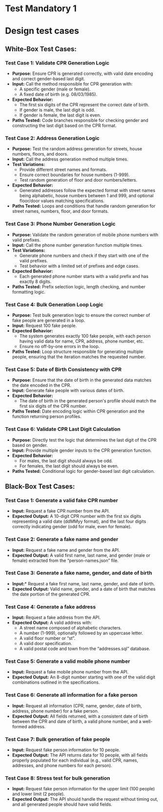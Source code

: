 # Test Mandatory 1




# Design test cases
## White-Box Test Cases:
### Test Case 1: Validate CPR Generation Logic
* **Purpose:** Ensure CPR is generated correctly, with valid date encoding and correct gender-based last digit.
* **Input:** Call the method responsible for CPR generation with:
  * A specific gender (male or female).
  * A fixed date of birth (e.g. 08/03/1985).
* **Expected Behavior:**
  * The first six digits of the CPR represent the correct date of birth.
  * If gender is male, the last digit is odd.
  * If gender is female, the last digit is even.
* **Paths Tested:** Code branches responsible for checking gender and constructing the last digit based on the CPR format.

### Test Case 2: Address Generation Logic
* **Purpose:** Test the random address generation for streets, house numbers, floors, and doors.
* **Input:** Call the address generation method multiple times.
* **Test Variations:**
  * Provide different street names and formats.
  * Ensure correct boundaries for house numbers (1-999).
  * Test random generation of floor and door numbers/letters.
* **Expected Behavior:**
  * Generated addresses follow the expected format with street names being alphabetic, house numbers between 1 and 999, and optional floor/door values matching specifications.
* **Paths Tested:** Loops and conditions that handle random generation for street names, numbers, floor, and door formats.

### Test Case 3: Phone Number Generation Logic
* **Purpose:** Validate the random generation of mobile phone numbers with valid prefixes.
* **Input:** Call the phone number generation function multiple times.
* **Test Variations:**
  * Generate phone numbers and check if they start with one of the valid prefixes.
  * Test behavior with a limited set of prefixes and edge cases.
* **Expected Behavior:**
  * Each generated phone number starts with a valid prefix and has exactly 8 digits.
* **Paths Tested:** Prefix selection logic, length checking, and number formatting logic.

### Test Case 4: Bulk Generation Loop Logic
* **Purpose:** Test bulk generation logic to ensure the correct number of fake people are generated in a loop.
* **Input:** Request 100 fake people.
* **Expected Behavior:**
  * The system generates exactly 100 fake people, with each person having valid data for name, CPR, address, phone number, etc.
  * Ensure no off-by-one errors in the loop.
* **Paths Tested:** Loop structure responsible for generating multiple people, ensuring that the iteration matches the requested number.

### Test Case 5: Date of Birth Consistency with CPR
* **Purpose:** Ensure that the date of birth in the generated data matches the date encoded in the CPR.
* **Input:** Generate fake people with various dates of birth.
* **Expected Behavior:**
  * The date of birth in the generated person's profile should match the first six digits of the CPR number.
* **Paths Tested:** Date encoding logic within CPR generation and the function returning person profiles.

### Test Case 6: Validate CPR Last Digit Calculation
* **Purpose:** Directly test the logic that determines the last digit of the CPR based on gender.
* **Input:** Provide multiple gender inputs to the CPR generation function.
* **Expected Behavior:**
  * For males, the last digit should always be odd.
  * For females, the last digit should always be even.
* **Paths Tested:** Conditional logic for gender-based last digit calculation.

## Black-Box Test Cases:
### Test Case 1: Generate a valid fake CPR number
* **Input:** Request a fake CPR number from the API.
* **Expected Output:** A 10-digit CPR number with the first six digits representing a valid date (ddMMyy format), and the last four digits correctly indicating gender (odd for male, even for female).

### Test Case 2: Generate a fake name and gender
* **Input:** Request a fake name and gender from the API.
* **Expected Output:** A valid first name, last name, and gender (male or female) extracted from the “person-names.json” file.

### Test Case 3: Generate a fake name, gender, and date of birth
* **Input:*** Request a fake first name, last name, gender, and date of birth.
* **Expected Output:** Valid name, gender, and a date of birth that matches the date portion of the generated CPR.

### Test Case 4: Generate a fake address
* **Input:** Request a fake address from the API.
* **Expected Output:** A valid address with:
  * A street name composed of alphabetic characters.
  * A number (1-999), optionally followed by an uppercase letter.
  * A valid floor number or “st”.
  * A valid door specification.
  * A valid postal code and town from the “addresses.sql” database.

### Test Case 5: Generate a valid mobile phone number
* **Input:** Request a fake mobile phone number from the API.
* **Expected Output:** An 8-digit number starting with one of the valid digit combinations outlined in the specifications.

### Test Case 6: Generate all information for a fake person
* **Input:** Request all information (CPR, name, gender, date of birth, address, phone number) for a fake person.
* **Expected Output:** All fields returned, with a consistent date of birth between the CPR and date of birth, a valid phone number, and a well-formed address.

### Test Case 7: Bulk generation of fake people
* **Input:** Request fake person information for 10 people.
* **Expected Output:** The API returns data for 10 people, with all fields properly populated for each individual (e.g., valid CPR, names, addresses, and phone numbers for each person).

### Test Case 8: Stress test for bulk generation
* **Input:** Request fake person information for the upper limit (100 people) and lower limit (2 people).
* **Expected Output:** The API should handle the request without timing out, and all generated people should have valid fields.
